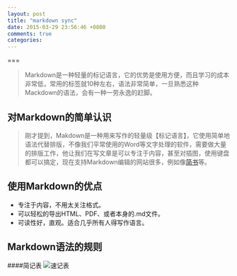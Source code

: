 ```yaml
---
layout: post
title: "markdown sync"
date: 2015-03-29 23:56:46 +0800
comments: true
categories: 
---
```

===
> Markdown是一种轻量的标记语言，它的优势是使用方便，而且学习的成本非常低，常用的标签就10种左右，语法非常简单，一旦熟悉这种Mackdown的语法，会有一种一劳永逸的赶脚。

## 对Markdown的简单认识
> 刚才提到，Makdown是一种用来写作的轻量级【标记语言】，它使用简单地语法代替排版，不像我们平常使用的Word等文字处理的软件，需要做大量的排版工作，他让我们在写文章是可以专注于内容，甚至对插图，使用键盘都可以搞定，现在支持Markdown编辑的网站很多，例如像[简书](http://jianshu.io)等。

## 使用Markdown的优点
* 专注于内容，不用太关注格式。
* 可以轻松的导出HTML、PDF、或者本身的.md文件。
* 可读性好，直观。适合几乎所有人得写作语言。

## Markdown语法的规则
####简记表
  ![速记表](http://www.onethink.cn/Uploads/Editor/2013-12-13/52aaabb4e7486.png)
